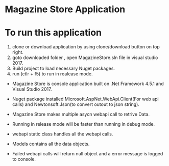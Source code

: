 # Magazine Store Application

# To run this application 

1. clone or download application by using clone/download button on top right.
2. goto downloaded folder , open MagazineStore.sln file in visual studio 2017.
3. Build project to load necessary Nuget packages.
4. run (ctlr + f5) to run in realease mode.

* Magazine Store is console application built on .Net Framework 4.5.1 and Visual Studio 2017.

* Nuget package installed Microsoft.AspNet.WebApi.Client(For web api calls) and Newtonsoft.Json(to convert outout to json string).

* Magazine Store makes multiple asycn webapi call to retrive Data.

* Running in release mode will be faster than running in debug mode.

 * webapi static class handles all the webapi calls.

 * Models contains all the data objects.

 * Failed webapi calls will return null object and a error message is logged to console.

